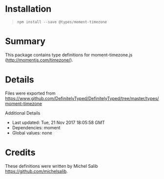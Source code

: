 # Installation
> `npm install --save @types/moment-timezone`

# Summary
This package contains type definitions for moment-timezone.js (http://momentjs.com/timezone/).

# Details
Files were exported from https://www.github.com/DefinitelyTyped/DefinitelyTyped/tree/master/types/moment-timezone

Additional Details
 * Last updated: Tue, 21 Nov 2017 18:05:58 GMT
 * Dependencies: moment
 * Global values: none

# Credits
These definitions were written by Michel Salib <https://github.com/michelsalib>.
